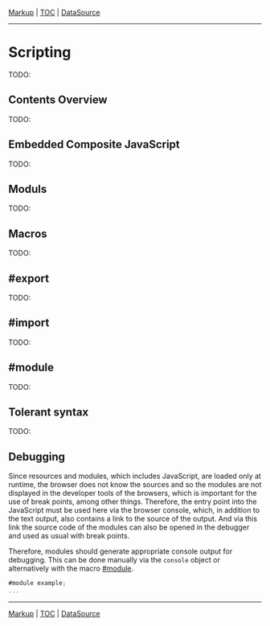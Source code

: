 [Markup](markup.md) | [TOC](README.md#scripting) | [DataSource](datasource.md)
- - -

# Scripting

TODO:


## Contents Overview

TODO:


## Embedded Composite JavaScript

TODO:


## Moduls

TODO:


## Macros

TODO:

## #export

TODO:

## #import

TODO:

## #module

TODO:

## Tolerant syntax

TODO:


## Debugging

Since resources and modules, which includes JavaScript, are loaded only at
runtime, the browser does not know the sources and so the modules are not
displayed in the developer tools of the browsers, which is important for the use
of break points, among other things. Therefore, the entry point into the
JavaScript must be used here via the browser console, which, in addition to the
text output, also contains a link to the source of the output. And via this link
the source code of the modules can also be opened in the debugger and used as
usual with break points.

Therefore, modules should generate appropriate console output for debugging.
This can be done manually via the `console` object or alternatively with the
macro [#module](#module).

```javascript
#module example;
...
```


- - -

[Markup](markup.md) | [TOC](README.md#scripting) | [DataSource](datasource.md)
